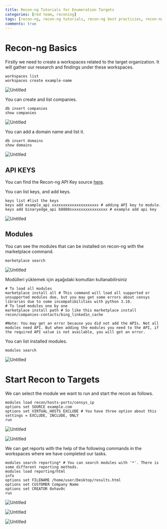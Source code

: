 ```yaml
---
title: Recon-ng Tutorials for Enumeration Targets
categories: [red team, reconing]
tags: [recon-ng, recon-ng tutorials, recon-ng best practicies, recon-ng enumeration, recon-ng usage, red-team]
comments: true
---
```


# Recon-ng Basics

Firstly we need to create a workspaces related to the target organization. It will gather our research and findings under these workspaces.

```shell
workspaces list
workspaces create example-name
```

![Untitled](/assets/img/pitcures/red-team/recon-ng.png)

You can create and list companies.

```shell
db insert companies
show companies
```

![Untitled](/assets/img/pitcures/red-team/recon-ng1.png)

You can add a domain name and list it.

```shell
db insert domains
show domains
```

![Untitled](/assets/img/pitcures/red-team/recon-ng2.png)

## API KEYS

You can find the Recon-ng API Key source [here](https://github.com/Raikia/Recon-NG-API-Key-Creation/blob/master/README-v4.8.3.md).

You can list keys, and add keys.

```shell
keys list #list the keys
keys add example_api xxxxxxxxxxxxxxxxxxxxx # adding API key to module.
keys add binaryedge_api b8880xxxxxxxxxxxxxxxxx # example add api key
```

![Untitled](/assets/img/pitcures/red-team/recon-ng3.png)

## Modules

You can see the modules that can be installed on recon-ng with the marketplace command.

```shell
marketplace search
```

![Untitled](/assets/img/pitcures/red-team/recon-ng4.png)

Modülleri yüklemek için aşağıdaki komutları kullanabilirsiniz

```shell
# To load all modules
marketplace install all # This command will load all supported or unsupported modules doe, but you may get some errors about censys libraries due to some incompatibilities with python 3.10.
# To load modules one by one
marketplace install path # So like this marketplace install recon/companies-contacts/bing_linkedin_cache 

#Note: You may get an error because you did not add the APIs. Not all modules need API. But when adding the modules you need to the API, if the required API value is not available, you will get an error.
```

You can list installed modules.

```shell
modules search
```

![Untitled](/assets/img/pitcures/red-team/recon-ng5.png)

# Start Recon to Targets

We can select the module we want to run and start the recon as follows.

```shell
modules load recon/hosts-ports/censys_ip
options set SOURCE example.com
options set VIRTUAL_HOSTS EXCLUDE # You have three option about this settings = EXCLUDE, INCLUDE, ONLY
run
```

![Untitled](/assets/img/pitcures/red-team/recon-ng6.png)

![Untitled](/assets/img/pitcures/red-team/recon-ng7.png)

We can get reports with the help of the following commands in the workspaces where we have completed our tasks.

```shell
modules search reporting* # You can search modules with '*'. There is some different reporting methods.
modules load reporting/html
info
options set FILENAME /home/user/Desktop/results.html
options set CUSTOMER Company Name
options set CREATOR 0xhav0c
run
```

![Untitled](/assets/img/pitcures/red-team/recon-ng8.png)

![Untitled](/assets/img/pitcures/red-team/recon-ng9.png)

![Untitled](/assets/img/pitcures/red-team/recon-ng10.png)